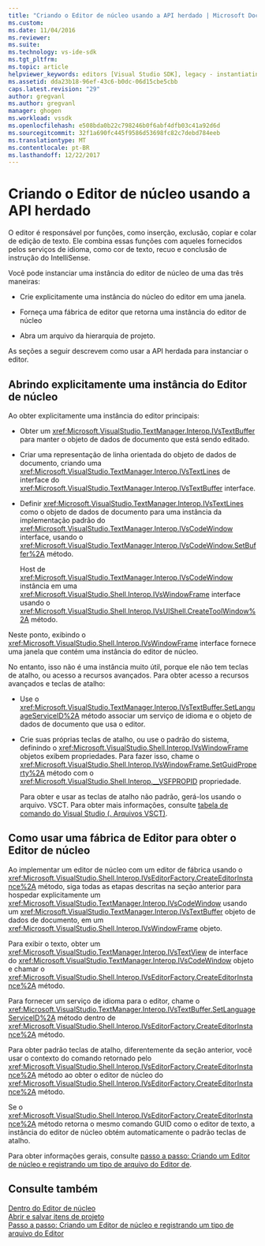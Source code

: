 ```yaml
---
title: "Criando o Editor de núcleo usando a API herdado | Microsoft Docs"
ms.custom: 
ms.date: 11/04/2016
ms.reviewer: 
ms.suite: 
ms.technology: vs-ide-sdk
ms.tgt_pltfrm: 
ms.topic: article
helpviewer_keywords: editors [Visual Studio SDK], legacy - instantiating editor
ms.assetid: dda23b18-96ef-43c6-b0dc-06d15cbe5cbb
caps.latest.revision: "29"
author: gregvanl
ms.author: gregvanl
manager: ghogen
ms.workload: vssdk
ms.openlocfilehash: e508bda0b22c798246b0f6abf4dfb03c41a92d6d
ms.sourcegitcommit: 32f1a690fc445f9586d53698fc82c7debd784eeb
ms.translationtype: MT
ms.contentlocale: pt-BR
ms.lasthandoff: 12/22/2017
---
```

# <a name="instantiating-the-core-editor-by-using-the-legacy-api"></a>Criando o Editor de núcleo usando a API herdado
O editor é responsável por funções, como inserção, exclusão, copiar e colar de edição de texto. Ele combina essas funções com aqueles fornecidos pelos serviços de idioma, como cor de texto, recuo e conclusão de instrução do IntelliSense.  
  
 Você pode instanciar uma instância do editor de núcleo de uma das três maneiras:  
  
-   Crie explicitamente uma instância do núcleo do editor em uma janela.  
  
-   Forneça uma fábrica de editor que retorna uma instância do editor de núcleo  
  
-   Abra um arquivo da hierarquia de projeto.  
  
 As seções a seguir descrevem como usar a API herdada para instanciar o editor.  
  
## <a name="explicitly-opening-a-core-editor-instance"></a>Abrindo explicitamente uma instância do Editor de núcleo  
 Ao obter explicitamente uma instância do editor principais:  
  
-   Obter um <xref:Microsoft.VisualStudio.TextManager.Interop.IVsTextBuffer> para manter o objeto de dados de documento que está sendo editado.  
  
-   Criar uma representação de linha orientada do objeto de dados de documento, criando uma <xref:Microsoft.VisualStudio.TextManager.Interop.IVsTextLines> de interface do <xref:Microsoft.VisualStudio.TextManager.Interop.IVsTextBuffer> interface.  
  
-   Definir <xref:Microsoft.VisualStudio.TextManager.Interop.IVsTextLines> como o objeto de dados de documento para uma instância da implementação padrão do <xref:Microsoft.VisualStudio.TextManager.Interop.IVsCodeWindow> interface, usando o <xref:Microsoft.VisualStudio.TextManager.Interop.IVsCodeWindow.SetBuffer%2A> método.  
  
     Host de <xref:Microsoft.VisualStudio.TextManager.Interop.IVsCodeWindow> instância em uma <xref:Microsoft.VisualStudio.Shell.Interop.IVsWindowFrame> interface usando o <xref:Microsoft.VisualStudio.Shell.Interop.IVsUIShell.CreateToolWindow%2A> método.  
  
 Neste ponto, exibindo o <xref:Microsoft.VisualStudio.Shell.Interop.IVsWindowFrame> interface fornece uma janela que contém uma instância do editor de núcleo.  
  
 No entanto, isso não é uma instância muito útil, porque ele não tem teclas de atalho, ou acesso a recursos avançados. Para obter acesso a recursos avançados e teclas de atalho:  
  
-   Use o <xref:Microsoft.VisualStudio.TextManager.Interop.IVsTextBuffer.SetLanguageServiceID%2A> método associar um serviço de idioma e o objeto de dados de documento que usa o editor.  
  
-   Crie suas próprias teclas de atalho, ou use o padrão do sistema, definindo o <xref:Microsoft.VisualStudio.Shell.Interop.IVsWindowFrame> objetos exibem propriedades. Para fazer isso, chame o <xref:Microsoft.VisualStudio.Shell.Interop.IVsWindowFrame.SetGuidProperty%2A> método com o <xref:Microsoft.VisualStudio.Shell.Interop.__VSFPROPID> propriedade.  
  
     Para obter e usar as teclas de atalho não padrão, gerá-los usando o arquivo. VSCT. Para obter mais informações, consulte [tabela de comando do Visual Studio (. Arquivos VSCT)](../extensibility/internals/visual-studio-command-table-dot-vsct-files.md).  
  
## <a name="how-to-use-an-editor-factory-to-obtain-the-core-editor"></a>Como usar uma fábrica de Editor para obter o Editor de núcleo  
 Ao implementar um editor de núcleo com um editor de fábrica usando o <xref:Microsoft.VisualStudio.Shell.Interop.IVsEditorFactory.CreateEditorInstance%2A> método, siga todas as etapas descritas na seção anterior para hospedar explicitamente um <xref:Microsoft.VisualStudio.TextManager.Interop.IVsCodeWindow> usando um <xref:Microsoft.VisualStudio.TextManager.Interop.IVsTextBuffer> objeto de dados de documento, em um <xref:Microsoft.VisualStudio.Shell.Interop.IVsWindowFrame> objeto.  
  
 Para exibir o texto, obter um <xref:Microsoft.VisualStudio.TextManager.Interop.IVsTextView> de interface do <xref:Microsoft.VisualStudio.TextManager.Interop.IVsCodeWindow> objeto e chamar o <xref:Microsoft.VisualStudio.Shell.Interop.IVsEditorFactory.CreateEditorInstance%2A> método.  
  
 Para fornecer um serviço de idioma para o editor, chame o <xref:Microsoft.VisualStudio.TextManager.Interop.IVsTextBuffer.SetLanguageServiceID%2A> método dentro de <xref:Microsoft.VisualStudio.Shell.Interop.IVsEditorFactory.CreateEditorInstance%2A> método.  
  
 Para obter padrão teclas de atalho, diferentemente da seção anterior, você usar o contexto do comando retornado pelo <xref:Microsoft.VisualStudio.Shell.Interop.IVsEditorFactory.CreateEditorInstance%2A> método ao obter o editor de núcleo do <xref:Microsoft.VisualStudio.Shell.Interop.IVsEditorFactory.CreateEditorInstance%2A> método.  
  
 Se o <xref:Microsoft.VisualStudio.Shell.Interop.IVsEditorFactory.CreateEditorInstance%2A> método retorna o mesmo comando GUID como o editor de texto, a instância do editor de núcleo obtém automaticamente o padrão teclas de atalho.  
  
 Para obter informações gerais, consulte [passo a passo: Criando um Editor de núcleo e registrando um tipo de arquivo do Editor de](../extensibility/walkthrough-creating-a-core-editor-and-registering-an-editor-file-type.md).  
  
## <a name="see-also"></a>Consulte também  
 [Dentro do Editor de núcleo](../extensibility/inside-the-core-editor.md)   
 [Abrir e salvar itens de projeto](../extensibility/internals/opening-and-saving-project-items.md)   
 [Passo a passo: Criando um Editor de núcleo e registrando um tipo de arquivo do Editor](../extensibility/walkthrough-creating-a-core-editor-and-registering-an-editor-file-type.md)